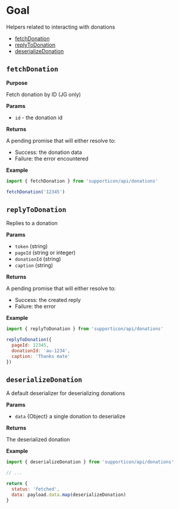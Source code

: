# Goal

Helpers related to interacting with donations

- [fetchDonation](#fetchDonation)
- [replyToDonation](#replyToDonation)
- [deserializeDonation](#deserializeDonation)

## `fetchDonation`

**Purpose**

Fetch donation by ID (JG only)

**Params**

- `id` - the donation id

**Returns**

A pending promise that will either resolve to:

- Success: the donation data
- Failure: the error encountered

**Example**

```javascript
import { fetchDonation } from 'supporticon/api/donations'

fetchDonation('12345')
```


## `replyToDonation`

Replies to a donation

**Params**

- `token` (string)
- `pageId` (string or integer)
- `donationId` (string)
- `caption` (string)

**Returns**

A pending promise that will either resolve to:

- Success: the created reply
- Failure: the error

**Example**

```javascript
import { replyToDonation } from 'supporticon/api/donations'

replyToDonation({
  pageId: 12345,
  donationId: 'au-1234',
  caption: 'Thanks mate'
})
```

## `deserializeDonation`

A default deserializer for deserializing donations

**Params**

- `data` {Object} a single donation to deserialize

**Returns**

The deserialized donation

**Example**

```javascript
import { deserializeDonation } from 'supporticon/api/donations'

// ...

return {
  status: 'fetched',
  data: payload.data.map(deserializeDonation)
}
```
